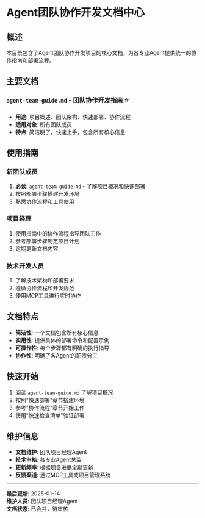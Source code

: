 # Agent团队协作开发文档中心

## 概述

本目录包含了Agent团队协作开发项目的核心文档，为各专业Agent提供统一的协作指南和部署流程。

## 主要文档

### `agent-team-guide.md` - 团队协作开发指南 ⭐
- **用途**: 项目概述、团队架构、快速部署、协作流程
- **适用对象**: 所有团队成员
- **特点**: 简洁明了，快速上手，包含所有核心信息

## 使用指南

### 新团队成员
1. **必读**: `agent-team-guide.md` - 了解项目概况和快速部署
2. 按照部署步骤搭建开发环境
3. 熟悉协作流程和工具使用

### 项目经理
1. 使用指南中的协作流程指导团队工作
2. 参考部署步骤制定项目计划
3. 定期更新文档内容

### 技术开发人员
1. 了解技术架构和部署要求
2. 遵循协作流程和开发规范
3. 使用MCP工具进行实时协作

## 文档特点

- **简洁性**: 一个文档包含所有核心信息
- **实用性**: 提供具体的部署命令和配置示例
- **可操作性**: 每个步骤都有明确的执行指导
- **协作性**: 明确了各Agent的职责分工

## 快速开始

1. 阅读 `agent-team-guide.md` 了解项目概况
2. 按照"快速部署"章节搭建环境
3. 参考"协作流程"章节开始工作
4. 使用"快速检查清单"验证部署

## 维护信息

- **文档维护**: 团队项目经理Agent
- **技术审核**: 各专业Agent总监
- **更新频率**: 根据项目进展定期更新
- **反馈渠道**: 通过MCP工具或项目管理系统

---

**最后更新**: 2025-01-14  
**维护人员**: 团队项目经理Agent  
**文档状态**: 已合并，待审核
